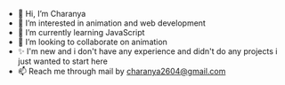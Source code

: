 - 👋 Hi, I’m Charanya
- 👀 I’m interested in animation and web development 
- 🌱 I’m currently learning JavaScript 
- 💞️ I’m looking to collaborate on animation 
- ✨ I'm new and i don't have any experience and didn't do any projects i just wanted to start here
- 📫 Reach me through mail by charanya2604@gmail.com

<!---
Charanya2604/Charanya2604 is a ✨ special ✨ repository because its `README.md` (this file) appears on your GitHub profile.
You can click the Preview link to take a look at your changes.
--->
